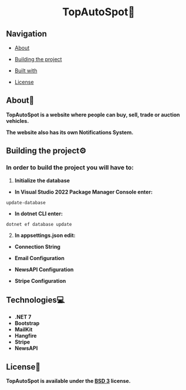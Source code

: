 # <div align="center">TopAutoSpot🚦</div>

## Navigation

- [About](#about)

- [Building the project](#building-the-project)

- [Built with](#built-with)

- [License](#license)

## About📝

**TopAutoSpot is a website where people can buy, sell, trade or auction vehicles.**

**The website also has its own Notifications System.**

## Building the project⚙️

### In order to build the project you will have to:

1. **Initialize the database**

- **In Visual Studio 2022 Package Manager Console enter:**

```
update-database
```

- **In dotnet CLI enter:**

```
dotnet ef database update
```

2. **In appsettings.json edit:**

- **Connection String**

- **Email Configuration**

- **NewsAPI Configuration**

- **Stripe Configuration**

## Technologies💻
- **.NET 7**
- **Bootstrap**
- **MailKit**
- **Hangfire**
- **Stripe**
- **NewsAPI**

## License📃
**TopAutoSpot is available under the <a href="https://choosealicense.com/licenses/bsd-3-clause/">BSD 3</a> license.**
